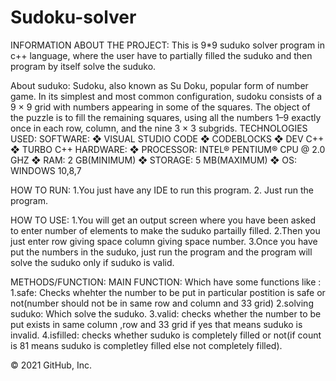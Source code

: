 # Sudoku-solver
INFORMATION ABOUT THE PROJECT: This is 9*9 suduko solver program in c++ language, where the user have to partially filled the suduko and then program by itself solve the suduko.

  About suduko:
         Sudoku, also known as Su Doku, popular form of number game. In its simplest and most common configuration, sudoku consists of a 9 × 9 grid with numbers appearing in                some of the squares. The object of the puzzle is to fill the remaining squares, using all the numbers 1–9 exactly once in each row, column, and the nine 3 × 3                      subgrids.
TECHNOLOGIES USED: SOFTWARE:
❖ VISUAL STUDIO CODE ❖ CODEBLOCKS ❖ DEV C++ ❖ TURBO C++ HARDWARE: ❖ PROCESSOR: INTEL® PENTIUM® CPU @ 2.0 GHZ ❖ RAM: 2 GB(MINIMUM) ❖ STORAGE: 5 MB(MAXIMUM) ❖ OS: WINDOWS 10,8,7

HOW TO RUN: 1.You just have any IDE to run this program. 2. Just run the program.

HOW TO USE: 1.You will get an output screen where you have been asked to enter number of elements to make the suduko partailly filled. 2.Then you just enter row giving space column giving space number. 3.Once you have put the numbers in the suduko, just run the program and the program will solve the suduko only if suduko is valid.

METHODS/FUNCTION: MAIN FUNCTION: Which have some functions like : 1.safe: Checks whehter the number to be put in particular postition is safe or not(number should not be in same row and column and 33 grid) 2.solving suduko: Which solve the suduko. 3.valid: checks whether the number to be put exists in same column ,row and 33 grid if yes that means suduko is invalid. 4.isfilled: checks whether suduko is completely filled or not(if count is 81 means suduko is completley filled else not completely filled).

© 2021 GitHub, Inc.
